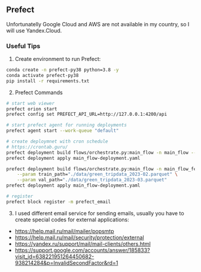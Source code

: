 ## Prefect

Unfortunatelly Google Cloud and AWS are not available in my country, so I will use Yandex.Cloud.

### Useful Tips

1. Create environment to run Prefect:
```bash
conda create -n prefect-py38 python=3.8 -y
conda activate prefect-py38
pip install -r requirements.txt
```

2. Prefect Commands
```bash
# start web viewer
prefect orion start
prefect config set PREFECT_API_URL=http://127.0.0.1:4200/api

# start prefect agent for running deployments
prefect agent start --work-queue "default"

# create deploymnet with cron schedule
# https://crontab.guru/
prefect deployment build flows/orchestrate.py:main_flow -n main_flow --cron '0 9 3 * *'
prefect deployment apply main_flow-deployment.yaml

prefect deployment build flows/orchestrate.py:main_flow -n main_flow_feb \
    --param train_path="./data/green_tripdata_2023-02.parquet" \
    --param val_path="./data/green_tripdata_2023-03.parquet"
prefect deployment apply main_flow-deployment.yaml

# register
prefect block register -m prefect_email
```

3. I used different email service for sending emails, usually you have to create special codes for external applications:
- https://help.mail.ru/mail/mailer/popsmtp
- https://help.mail.ru/mail/security/protection/external
- https://yandex.ru/support/mail/mail-clients/others.html
- https://support.google.com/accounts/answer/185833?visit_id=638221951264450682-938214284&p=InvalidSecondFactor&rd=1
